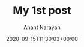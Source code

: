 ---
title: "My 1st post"
date: 2020-09-15T11:30:03+00:00
author: "Anant Narayan"
showToc: true
TocOpen: false
draft: false
hidemeta: false
description: "Desc Text."
disableHLJS: false
disableShare: true
hideSummary: false
searchHidden: true
ShowBreadCrumbs: true
ShowPostNavLinks: true
ShowWordCount: true
UseHugoToc: true
---